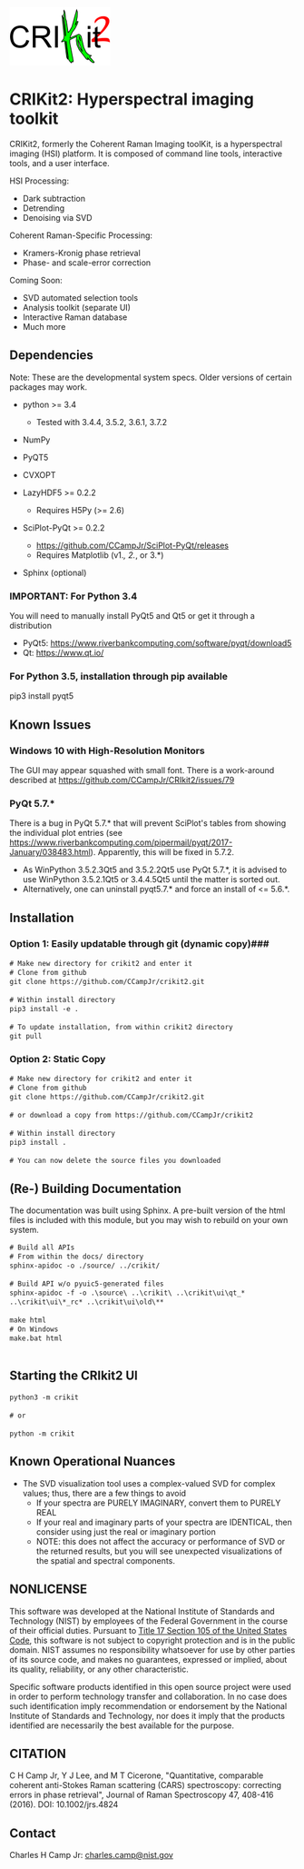 ![CRIkit2 Logo](./docs/source/_static/CRIkit2_Logo.png)

# CRIKit2: Hyperspectral imaging toolkit #

CRIKit2, formerly the Coherent Raman Imaging toolKit, is a hyperspectral
imaging (HSI) platform. It is composed of command line tools, interactive tools,
and a user interface.

HSI Processing:
* Dark subtraction
* Detrending
* Denoising via SVD

Coherent Raman-Specific Processing:
* Kramers-Kronig phase retrieval
* Phase- and scale-error correction

Coming Soon:
* SVD automated selection tools
* Analysis toolkit (separate UI)
* Interactive Raman database
* Much more

## Dependencies ##

Note: These are the developmental system specs. Older versions of certain
packages may work.

* python >= 3.4
    * Tested with 3.4.4, 3.5.2, 3.6.1, 3.7.2
* NumPy
* PyQT5

* CVXOPT
* LazyHDF5 >= 0.2.2
    * Requires H5Py (>= 2.6)
* SciPlot-PyQt >= 0.2.2
    * https://github.com/CCampJr/SciPlot-PyQt/releases
    * Requires Matplotlib (v1.*, 2.*, or 3.*)
* Sphinx (optional)

### IMPORTANT: For Python 3.4 ###
You will need to manually install PyQt5 and Qt5 or get it through a distribution
* PyQt5: https://www.riverbankcomputing.com/software/pyqt/download5
* Qt: https://www.qt.io/

### For Python 3.5, installation through pip available ###
pip3 install pyqt5

## Known Issues ##

### Windows 10 with High-Resolution Monitors
The GUI may appear squashed with small font. There is a work-around described at https://github.com/CCampJr/CRIkit2/issues/79

### PyQt 5.7.*
There is a bug in PyQt 5.7.* that will prevent SciPlot's tables from showing the individual plot entries 
(see https://www.riverbankcomputing.com/pipermail/pyqt/2017-January/038483.html). Apparently, this will be fixed in 5.7.2.

* As WinPython 3.5.2.3Qt5 and 3.5.2.2Qt5 use PyQt 5.7.*, it is advised to use WinPython 3.5.2.1Qt5 or 3.4.4.5Qt5 until the matter is sorted out.
* Alternatively, one can uninstall pyqt5.7.* and force an install of <= 5.6.*.


## Installation ##
### Option 1: Easily updatable through git (dynamic copy)###
```
# Make new directory for crikit2 and enter it
# Clone from github
git clone https://github.com/CCampJr/crikit2.git

# Within install directory
pip3 install -e .

# To update installation, from within crikit2 directory
git pull
```

### Option 2: Static Copy ###
```
# Make new directory for crikit2 and enter it
# Clone from github
git clone https://github.com/CCampJr/crikit2.git

# or download a copy from https://github.com/CCampJr/crikit2

# Within install directory
pip3 install .

# You can now delete the source files you downloaded
```

## (Re-) Building Documentation ##
The documentation was built using Sphinx. A pre-built version of the html
files is included with this module, but you may wish to rebuild on your own
system.
```
# Build all APIs
# From within the docs/ directory
sphinx-apidoc -o ./source/ ../crikit/

# Build API w/o pyuic5-generated files
sphinx-apidoc -f -o .\source\ ..\crikit\ ..\crikit\ui\qt_* ..\crikit\ui\*_rc* ..\crikit\ui\old\**

make html  
# On Windows
make.bat html


```
## Starting the CRIkit2 UI ##
```
python3 -m crikit 

# or

python -m crikit
```

## Known Operational Nuances
* The SVD visualization tool uses a complex-valued SVD for complex values; thus, there are a few
things to avoid
    * If your spectra are PURELY IMAGINARY, convert them to PURELY REAL
    * If your real and imaginary parts of your spectra are IDENTICAL, then
    consider using just the real or imaginary portion
    * NOTE: this does not affect the accuracy or performance of SVD or the returned
    results, but you will see unexpected visualizations of the spatial and spectral
    components.

## NONLICENSE ##
This software was developed at the National Institute of Standards and
Technology (NIST) by employees of the Federal Government in the course of
their official duties. Pursuant to [Title 17 Section 105 of the United States
Code](http://www.copyright.gov/title17/92chap1.html#105), this software is not
subject to copyright protection and is in the public domain. NIST assumes no
responsibility whatsoever for use by other parties of its source code, and
makes no guarantees, expressed or implied, about its quality, reliability, or
any other characteristic.

Specific software products identified in this open source project were used in
order to perform technology transfer and collaboration. In no case does such
identification imply recommendation or endorsement by the National Institute
of Standards and Technology, nor does it imply that the products identified
are necessarily the best available for the purpose.

## CITATION ##
C H Camp Jr, Y J Lee, and M T Cicerone, "Quantitative, comparable coherent
anti-Stokes Raman scattering (CARS) spectroscopy: correcting errors in phase
retrieval", Journal of Raman Spectroscopy 47, 408-416 (2016).
DOI: 10.1002/jrs.4824

## Contact ##
Charles H Camp Jr: [charles.camp@nist.gov](mailto:charles.camp@nist.gov)

